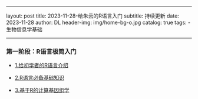
---
layout:     post
title:      2023-11-28-给朱云的R语言入门
subtitle:   持续更新
date:       2023-11-28
author:     DL
header-img: img/home-bg-o.jpg
catalog: true
tags:
    - 生物信息学基础

---

### 第一阶段：R语言极简入门

- [1.给初学者的R语言介绍](https://kaopubear.top/blog/2017-03-06-rintro2sibs/)

- [2.R语言必备基础知识](https://kaopubear.top/blog/2018-12-11-rbasic/)

- [3.基于R的计算基因组学](https://compgenomr.kaopubear.top/)
